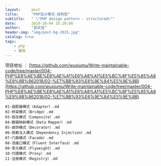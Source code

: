 ```yaml
---
layout:     post
title:      "PHP设计模式-结构型"
subtitle:   " \"PHP design pattern - structured\""
date:       2019-10-04 15:20:00
author:     "吴庆宝"
header-img: "img/post-bg-2015.jpg"
catalog: true
tags:
    - php
    - 基础
---
```


项目地址 ： [https://github.com/wuxiumu/Write-maintainable-code/tree/master/004-PHP%E8%AE%BE%E8%AE%A1%E6%A8%A1%E5%BC%8F%E5%85%A8%E9%9B%862018/02-%E7%BB%93%E6%9E%84%E5%9E%8B](https://github.com/wuxiumu/Write-maintainable-code/tree/master/004-PHP%E8%AE%BE%E8%AE%A1%E6%A8%A1%E5%BC%8F%E5%85%A8%E9%9B%862018/02-%E7%BB%93%E6%9E%84%E5%9E%8B)
 
```
01-适配器模式（Adapter）.md
02-桥梁模式（Bridge）.md
03-组合模式（Composite）.md
04-数据映射模式（Data Mapper）.md
05-装饰模式（Decorator）.md
06-依赖注入模式（Dependency Injection）.md
07-门面模式（Facade）.md
08-流接口模式（Fluent Interface）.md
09-享元模式（Flyweight）.md
10-代理模式（Proxy）.md
11-注册模式（Registry）.md
```
 
 
 